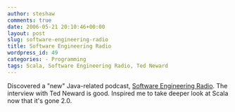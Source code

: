 ```yaml
---
author: steshaw
comments: true
date: 2006-05-21 20:10:46+00:00
layout: post
slug: software-engineering-radio
title: Software Engineering Radio
wordpress_id: 49
categories: - Programming
tags: Scala, Software Engineering Radio, Ted Neward
---
```


Discovered a "new" Java-related podcast, [Software Engineering Radio](http://seradio.libsyn.com/). The interview with Ted Neward is good. Inspired me to take deeper look at Scala now that it's gone 2.0.
